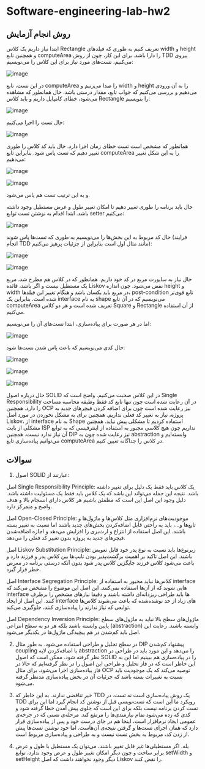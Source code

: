 # Software-engineering-lab-hw2

## روش انجام آزمایش
ابتدا نیاز داریم یک کلاس Rectangle تعریف کنیم به طوری که فیلد‌های width و height و همچنین تابع computeArea را دارا باشد. برای این کار، چون از روش TDD پیروی می‌کنیم، تست‌های مورد نیاز برای این کلاس را می‌نویسیم:

![image](https://github.com/aminaryan80/Software-engineering-lab-hw2/assets/59232424/df1c8b7f-9dc3-423c-974a-b479b950ec0e)


در این تست، تابع computeArea را صدا می‌زنیم و width و height را به آن ورودی می‌دهیم و بررسی می‌کنیم که جواب تابع، مقدار درستی باشد. حال همانطور که مشاهده می‌شود، خطای کامپایل داریم و باید کلاس Rectangle را بنویسیم:

![image](https://github.com/aminaryan80/Software-engineering-lab-hw2/assets/59232424/35912afc-07d7-488f-b5ca-1b5b61e5a28f)

حال تست را اجرا می‌کنیم:

![image](https://github.com/aminaryan80/Software-engineering-lab-hw2/assets/59232424/5265f4fb-cf13-435c-a266-9912027bc273)

همانطور که مشخص است تست خطای زمان اجرا دارد. حال باید کد کلاس را طوری تغییر دهیم که تست پاس شود. بنابراین تابع computeArea را به این شکل تغییر می‌دهیم:

![image](https://github.com/aminaryan80/Software-engineering-lab-hw2/assets/59232424/72bae053-79f3-40c2-b821-7d48a1a6e923)

![image](https://github.com/aminaryan80/Software-engineering-lab-hw2/assets/59232424/87140316-a1a0-40d3-b97c-378013013235)

و به این ترتیب تست هم پاس می‌شود.

حال باید برنامه را طوری تغییر دهیم تا امکان تغییر طول و عرض مستطیل وجود داشته باشد. ابتدا اقدام به نوشتن تست توابع setter می‌کنیم:

![image](https://github.com/aminaryan80/Software-engineering-lab-hw2/assets/59232424/dc477e7d-5228-4474-850f-31efaacb3d17)

حال کد مربوط به این بخش‌ها را می‌نویسیم به طوری که تست‌ها پاس شوند (فرایند انجام TDD مانند مثال اول است بنابراین از جزئیات پرهیز می‌کنیم):

![image](https://github.com/aminaryan80/Software-engineering-lab-hw2/assets/59232424/491fd0da-477d-4c5c-b5ec-716ee16e59be)

![image](https://github.com/aminaryan80/Software-engineering-lab-hw2/assets/59232424/2f93b4e2-6e0e-429b-90d9-00adb41f2f32)

حال نیاز به ساپورت مربع در کد خود داریم. همانطور که در کلاس هم مطرح شد، مربع یک مستطیل نیست و اگر باشد، قائده Liskov نقض می‌شود. چون اندازه height و width در مربع باید یکسان باشد و هنگام تغییر این فیلد‌ها، post-condition تابع قوی‌تر شده است. بنابراین یک interface به نام shape می‌نویسیم که در آن تابع computeArea تعریف شده است و هر دو کلاس Square و Rectangle از آن استفاده می‌کنیم. 

اما در هر صورت برای پیاده‌سازی، ابتدا تست‌های آن را می‌نویسیم:

![image](https://github.com/aminaryan80/Software-engineering-lab-hw2/assets/59232424/9d19ac66-1465-4a42-af8a-ae1cc03d6a29)

حال کدی می‌نویسیم که باعث پاس شدن تست‌ها شود:

![image](https://github.com/aminaryan80/Software-engineering-lab-hw2/assets/59232424/b224916b-d671-4547-b493-d5da0c8e3096)

![image](https://github.com/aminaryan80/Software-engineering-lab-hw2/assets/59232424/e22e05ee-8c22-402b-84af-161aaca6174f)

![image](https://github.com/aminaryan80/Software-engineering-lab-hw2/assets/59232424/5a77d9c6-0c29-44ae-acd5-54ac2fee9bf5)




حال درباره اصول SOLID در این کلاس صحبت می‌کنیم. واضح است که Single Responsibility در آن رعایت شده است چون تنها تابع کد فقط وظیفه محاسبه مساحت را دارد. همچنین OCP نیز رعایت شده است چون برای اضافه کردن فیچر‌های جدید به پروژه، نیاز به تغییر کد فعلی نداریم. همچنین برای به مشکل نخوردن در مورد اصل Liskov، از interface به نام Shape استفاده کردیم تا مشکلی پیش نیاید. همچنین مشکلی از بابت ISP نداریم چون هیچ کلاسی مجبور به استفاده از اینترفیسی که به توابع آن نیاز ندارد نیست. همچنین DIP نیز رعایت شده چون به abstraction وابسته‌ایم و می‌توانیم پیاده‌سازی تابع computeArea در کلاس را جداگانه تعیین کنیم.

## سوالات

1. اصول SOLID عبارتند از:

اصل Single Responsibility Principle: یک کلاس باید فقط یک دلیل برای تغییر داشته باشد. نتیجه این جمله می‌تواند این باشد که یک کلاس باید فقط یک مسئولیت داشته باشد. دلیل وجود این اصل این است که مطمئن باشیم هر کلاس دارای انسجام بالا و هدف واضح و متمرکز دارد.

اصل Open-Closed Principle: موجودیت‌های نرم‌افزاری مثل کلاس‌ها و ماژول‌ها و تابع‌ها و...، باید به راحتی قابل اضافه‌کردن بخش‌های جدید باشند اما نسبت به تغییر بسته باشند. این اصل استفاده از انتزاع و ارث‌بری را افزایش می‌دهد و اجازه اضافه‌شدن فیچر‌های جدید به پروژه بدون تغییر کد فعلی را می‌دهد.

اصل Liskov Substitution Principle: زیرنوع‌ها باید نسبت به نوع پدر خود قابل تعویض باشند. این اصل تاکید بر اهمیت برگشت‌پذیر بودن تایپ‌ها بین کلاس پدر و فرزند دارد و باعث می‌شود کلاس فرزند جایگزین کلاس پدر شود بدون آنکه درستی برنامه در معرض خطر قرار گیرد.

اصل Interface Segregation Principle: کلاس‌ها نباید مجبور به استفاده از interface هایی شوند که از آن‌ها استفاده نمی‌کنند. این اصل این موضوع را مشخص می‌کند که interface ها باید طراحی ریزدانه‌ای داشته باشند و دقیقا نیاز‌های مشخص را برطرف کنند. این اصل از ایجاد interface های زیاد از حد نوشده‌شده که باعث می‌شوند کلاس‌ها توابعی که نیاز ندارند را پیاده‌سازی کنند، جلوگیری می‌کند.

اصل Dependency Inversion Principle: ماژول‌های سطح بالا نباید به ماژول‌های سطح پایین وابسته باشند بلکه هر دو به سطح انتزاعی (abstraction) وابسته باشند. رعایت این اصل باید کم‌شدن در هم پیچیدگی ماژول‌ها در یکدیگر می‌شود.



2. در سطح تحلیل و طراحی استفاده می‌شود. به طور مثال  DIP پیشنهاد کم‌شدن coupling با اضافه‌کردن لایه abstraction را می‌دهد و این مورد باید در طراحی در نظر گرفته شود. ممکن است که اصول SOLID را در پیاده‌سازی هم ببینیم اما این به این خاطر است که در فاز تحلیل و طراحی این اصول را در نظر گرفته‌ایم که حالا در فاز پیاده‌سازی اجرا می‌شود. برای مثال OCP توصیه می‌کند که یک موجودیت باید نسبت به تغییرات بسته باشد که جزئیات آن در بخش پیاده‌سازی مدنظر گرفته می‌شود.



3. خیر تناقضی ندارند. به این خاطر که TDD یک روش پیاده‌سازی است نه تست. در TDD رویکرد ما این است که تست‌نویسی قبل از نوشتن کد انجام گیرد اما این برای تست کردن برنامه نیست بلکه برای این است که جلوی پیش آمدن خطا گرفته شود و کدی که زده می‌شود تمام نیازمندی‌ها را مرتفع کند. مرحله‌ی تستی که در جرخه‌ی عمومی ایجاد نرم‌افزار است، اینجا هم در جای درست خود و پس از پیاده‌سازی قرار دارد که همان اجرای تست‌ها و گرفتن نتیجه‌ی آن‌هاست. اما خود نوشتن تست‌ها پیش از زدن کد، مربوط به بخش تست نیست و به طراحی و پیاده‌سازی مربوط است.


4. بله. اگر مستطیلی‌ها غیر قابل تغییر باشند، می‌توان یک مستطیل با طول و عرض برابر ساخت و چون دیگر امکان تغییر طول و عرض وجود ندارد، توابع setWidth و setHeight دیگر وجود نخواهند داشت که اصل Liskov را نقض کنند. 
